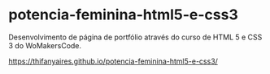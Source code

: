 # potencia-feminina-html5-e-css3
Desenvolvimento de página de portfólio através do curso de HTML 5 e CSS 3 do WoMakersCode.

https://thifanyaires.github.io/potencia-feminina-html5-e-css3/
